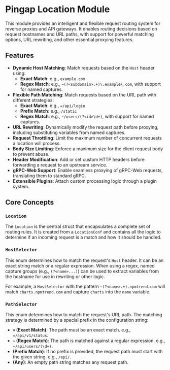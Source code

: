 # Pingap Location Module

This module provides an intelligent and flexible request routing system for reverse proxies and API gateways. It enables routing decisions based on request hostnames and URL paths, with support for powerful matching options, URL rewriting, and other essential proxying features.

## Features

- **Dynamic Host Matching**: Match requests based on the `Host` header using:
  - **Exact Match**: e.g., `example.com`
  - **Regex Match**: e.g., `~(?<subdomain>.+)\.example\.com`, with support for named captures.
- **Flexible Path Matching**: Match requests based on the URL path with different strategies:
  - **Exact Match**: e.g., `=/api/login`
  - **Prefix Match**: e.g., `/static`
  - **Regex Match**: e.g., `~/users/(?<id>\d+)`, with support for named captures.
- **URL Rewriting**: Dynamically modify the request path before proxying, including substituting variables from named captures.
- **Request Throttling**: Limit the maximum number of concurrent requests a location will process.
- **Body Size Limiting**: Enforce a maximum size for the client request body to prevent abuse.
- **Header Modification**: Add or set custom HTTP headers before forwarding a request to an upstream service.
- **gRPC-Web Support**: Enable seamless proxying of gRPC-Web requests, translating them to standard gRPC.
- **Extensible Plugins**: Attach custom processing logic through a plugin system.

## Core Concepts

### `Location`

The `Location` is the central struct that encapsulates a complete set of routing rules. It is created from a `LocationConf` and contains all the logic to determine if an incoming request is a match and how it should be handled.

### `HostSelector`

This enum determines how to match the request's `Host` header. It can be an exact string match or a regular expression. When using a regex, named capture groups (e.g., `(?<name>...)`) can be used to extract variables from the hostname for use in rewriting or other logic.

For example, a `HostSelector` with the pattern `~(?<name>.+).npmtrend.com` will match `charts.npmtrend.com` and capture `charts` into the `name` variable.

### `PathSelector`

This enum determines how to match the request's URL path. The matching strategy is determined by a special prefix in the configuration string:

- **`=` (Exact Match)**: The path must be an exact match. e.g., `=/api/v1/status`.
- **`~` (Regex Match)**: The path is matched against a regular expression. e.g., `~/api/users/(\d+)`.
- **(Prefix Match)**: If no prefix is provided, the request path must start with the given string. e.g., `/api/`.
- **(Any)**: An empty path string matches any request path.
